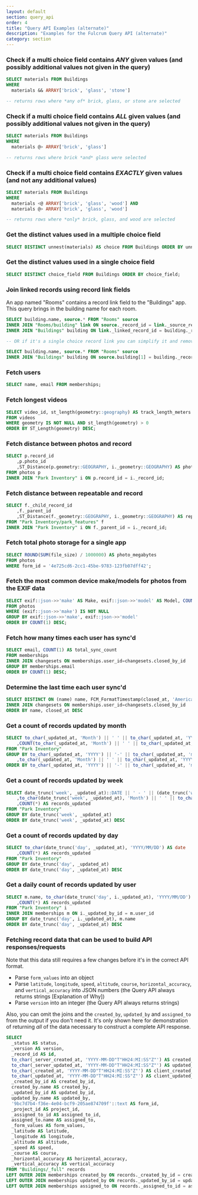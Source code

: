 ```yaml
---
layout: default
section: query_api
order: 4
title: "Query API Examples (alternate)"
description: "Examples for the Fulcrum Query API (alternate)"
category: section
---
```

### Check if a multi choice field contains *ANY* given values (and possibly additional values not given in the query)

```sql
SELECT materials FROM Buildings
WHERE
  materials && ARRAY['brick', 'glass', 'stone']

-- returns rows where *any of* brick, glass, or stone are selected
```

### Check if a multi choice field contains *ALL* given values (and possibly additional values not given in the query)

```sql
SELECT materials FROM Buildings
WHERE
  materials @> ARRAY['brick', 'glass']

-- returns rows where brick *and* glass were selected
```

### Check if a multi choice field contains *EXACTLY* given values (and not any additional values)

```sql
SELECT materials FROM Buildings
WHERE
  materials <@ ARRAY['brick', 'glass', 'wood'] AND
  materials @> ARRAY['brick', 'glass', 'wood']

-- returns rows where *only* brick, glass, and wood are selected
```

### Get the distinct values used in a multiple choice field

```sql
SELECT DISTINCT unnest(materials) AS choice FROM Buildings ORDER BY unnest(materials);
```

### Get the distinct values used in a single choice field

```sql
SELECT DISTINCT choice_field FROM Buildings ORDER BY choice_field;
```

### Join linked records using record link fields

An app named "Rooms" contains a record link field to the "Buildings" app. This query brings in the building
name for each room.

```sql
SELECT building.name, source.* FROM "Rooms" source
INNER JOIN "Rooms/building" link ON source._record_id = link._source_record_id
INNER JOIN "Buildings" building ON link._linked_record_id = building._record_id

-- OR if it's a single choice record link you can simplify it and remove the intermediate join table

SELECT building.name, source.* FROM "Rooms" source
INNER JOIN "Buildings" building ON source.building[1] = building._record_id
```

### Fetch users

```sql
SELECT name, email FROM memberships;
```

### Fetch longest videos

```sql
SELECT video_id, st_length(geometry::geography) AS track_length_meters
FROM videos
WHERE geometry IS NOT NULL AND st_length(geometry) > 0
ORDER BY ST_Length(geometry) DESC;
```

### Fetch distance between photos and record

```sql
SELECT p.record_id
	,p.photo_id
	,ST_Distance(p.geometry::GEOGRAPHY, i._geometry::GEOGRAPHY) AS photo_record_distance_meters
FROM photos p
INNER JOIN "Park Inventory" i ON p.record_id = i._record_id;
```

### Fetch distance between repeatable and record

```sql
SELECT f._child_record_id
	,f._parent_id
	,ST_Distance(f._geometry::GEOGRAPHY, i._geometry::GEOGRAPHY) AS repeatable_record_distance_meters
FROM "Park Inventory/park_features" f
INNER JOIN "Park Inventory" i ON f._parent_id = i._record_id;
```

### Fetch total photo storage for a single app

```sql
SELECT ROUND(SUM(file_size) / 1000000) AS photo_megabytes
FROM photos
WHERE form_id = '4e725cd6-2cc1-45be-9783-123fb07dff42';
```

### Fetch the most common device make/models for photos from the EXIF data

```sql
SELECT exif::json->>'make' AS Make, exif::json->>'model' AS Model, COUNT(1) AS Count
FROM photos
WHERE (exif::json->>'make') IS NOT NULL
GROUP BY exif::json->>'make', exif::json->>'model'
ORDER BY COUNT(1) DESC;
```

### Fetch how many times each user has sync'd

```sql
SELECT email, COUNT(1) AS total_sync_count
FROM memberships
INNER JOIN changesets ON memberships.user_id=changesets.closed_by_id
GROUP BY memberships.email
ORDER BY COUNT(1) DESC;
```

### Determine the last time each user sync'd

```sql
SELECT DISTINCT ON (name) name, FCM_FormatTimestamp(closed_at, 'America/New_York') AS last_sync FROM memberships
INNER JOIN changesets ON memberships.user_id=changesets.closed_by_id
ORDER BY name, closed_at DESC
```

### Get a count of records updated by month

```sql
SELECT to_char(_updated_at, 'Month') || ' ' || to_char(_updated_at, 'YYYY') AS month
	,COUNT(to_char(_updated_at, 'Month') || ' ' || to_char(_updated_at, 'YYYY')) AS records_updated
FROM "Park Inventory"
GROUP BY to_char(_updated_at, 'YYYY') || '-' || to_char(_updated_at, 'mm')
	,to_char(_updated_at, 'Month') || ' ' || to_char(_updated_at, 'YYYY')
ORDER BY to_char(_updated_at, 'YYYY') || '-' || to_char(_updated_at, 'mm') DESC
```

### Get a count of records updated by week

```sql
SELECT date_trunc('week', _updated_at)::DATE || ' - ' || (date_trunc('week', _updated_at) + '6 days')::DATE AS week
	,to_char(date_trunc('week', _updated_at), 'Month') || ' ' || to_char(date_trunc('week', _updated_at), 'dd') || ', ' || to_char(date_trunc('week', _updated_at), 'YYYY') || ' - ' || to_char(date_trunc('week', _updated_at) + '6 days', 'Month') || ' ' || to_char(date_trunc('week', _updated_at) + '6 days', 'dd') || ', ' || to_char(date_trunc('week', _updated_at) + '6 days', 'YYYY') AS week_formatted
	,COUNT(*) AS records_updated
FROM "Park Inventory"
GROUP BY date_trunc('week', _updated_at)
ORDER BY date_trunc('week', _updated_at) DESC
```

### Get a count of records updated by day

```sql
SELECT to_char(date_trunc('day', _updated_at), 'YYYY/MM/DD') AS date
	,COUNT(*) AS records_updated
FROM "Park Inventory"
GROUP BY date_trunc('day', _updated_at)
ORDER BY date_trunc('day', _updated_at) DESC
```

### Get a daily count of records updated by user

```sql
SELECT m.name, to_char(date_trunc('day', i._updated_at), 'YYYY/MM/DD') AS date
	,COUNT(*) AS records_updated
FROM "Park Inventory" i
INNER JOIN memberships m ON i._updated_by_id = m.user_id
GROUP BY date_trunc('day', i._updated_at), m.name
ORDER BY date_trunc('day', _updated_at) DESC
```

### Fetching record data that can be used to build API responses/requests

Note that this data still requires a few changes before it's in the correct API format.

- Parse `form_values` into an object
- Parse `latitude`, `longitude`, `speed`, `altitude`, `course`, `horizontal_accuracy`, and `vertical_accuracy` into JSON numbers (the Query API always returns strings [Explanation of Why])
- Parse `version` into an integer (the Query API always returns strings)

Also, you can omit the joins and the `created_by`, `updated_by` and `assigned_to` from the output if you don't need it. It's only shown
here for demonstration of returning _all_ of the data necessary to construct a complete API response.

```sql
SELECT
  _status AS status,
  _version AS version,
  _record_id AS id,
  to_char(_server_created_at, 'YYYY-MM-DD"T"HH24:MI:SS"Z"') AS created_at,
  to_char(_server_updated_at, 'YYYY-MM-DD"T"HH24:MI:SS"Z"') AS updated_at,
  to_char(_created_at, 'YYYY-MM-DD"T"HH24:MI:SS"Z"') AS client_created_at,
  to_char(_updated_at, 'YYYY-MM-DD"T"HH24:MI:SS"Z"') AS client_updated_at,
  _created_by_id AS created_by_id,
  created_by.name AS created_by,
  _updated_by_id AS updated_by_id,
  updated_by.name AS updated_by,
  '9bc7d7b4-f36e-4e04-bcf9-205ae874709f'::text AS form_id,
  _project_id AS project_id,
  _assigned_to_id AS assigned_to_id,
  assigned_to.name AS assigned_to,
  _form_values AS form_values,
  _latitude AS latitude,
  _longitude AS longitude,
  _altitude AS altitude,
  _speed AS speed,
  _course AS course,
  _horizontal_accuracy AS horizontal_accuracy,
  _vertical_accuracy AS vertical_accuracy
FROM "Buildings/_full" records
LEFT OUTER JOIN memberships created_by ON records._created_by_id = created_by._user_id
LEFT OUTER JOIN memberships updated_by ON records._updated_by_id = updated_by._user_id
LEFT OUTER JOIN memberships assigned_to ON records._assigned_to_id = assigned_to._user_id;
```
